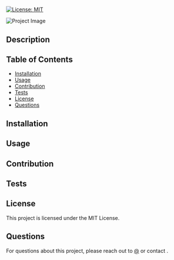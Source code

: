 
# 
[![License: MIT](https://img.shields.io/badge/License-MIT-red.svg)](https://opensource.org/licenses/MIT)

![Project Image]()

## Description


## Table of Contents
- [Installation](#installation)
- [Usage](#usage)
- [Contribution](#contribution)
- [Tests](#tests)
- [License](#license)
- [Questions](#questions)

## Installation


## Usage


## Contribution


## Tests


## License
This project is licensed under the MIT License.

## Questions
For questions about this project, please reach out to [@](https://github.com/) or contact .
